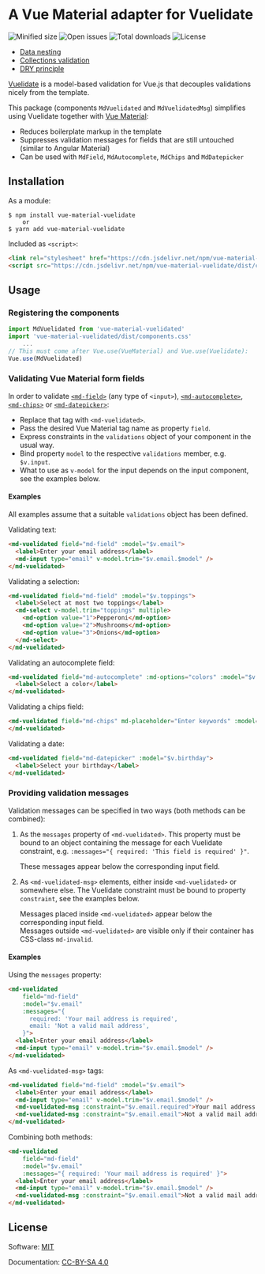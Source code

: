 # A Vue Material adapter for Vuelidate

![Minified size](https://badgen.net/bundlephobia/min/vue-material-vuelidate)
![Open issues](https://badgen.net/github/open-issues/undecaf/vue-material-vuelidate)
![Total downloads](https://badgen.net/npm/dt/vue-material-vuelidate)
![License](https://badgen.net/npm/license/vue-material-vuelidate)

+   [Data nesting](https://vuelidate.js.org/#sub-data-nesting)
+   [Collections validation](https://vuelidate.js.org/#sub-collections-validation)
+   [DRY principle](https://deviq.com/don-t-repeat-yourself/)

[Vuelidate](https://vuelidate.js.org/) is a model-based validation for Vue.js
that decouples validations nicely from the template.

This package (components `MdVuelidated` and `MdVuelidatedMsg`) simplifies
using Vuelidate together with [Vue Material](https://vuematerial.io/):

+   Reduces boilerplate markup in the template
+   Suppresses validation messages for fields that are still untouched (similar to 
    Angular Material)
+   Can be used with `MdField`, `MdAutocomplete`, `MdChips` and `MdDatepicker`


## Installation

As a module:

```shell script
$ npm install vue-material-vuelidate
    or
$ yarn add vue-material-vuelidate
```

Included as `<script>`:

```html
<link rel="stylesheet" href="https://cdn.jsdelivr.net/npm/vue-material-vuelidate/dist/components.css">
<script src="https://cdn.jsdelivr.net/npm/vue-material-vuelidate/dist/components.min.js"></script>
```


## Usage

### Registering the components

```javascript 1.8
import MdVuelidated from 'vue-material-vuelidated'
import 'vue-material-vuelidated/dist/components.css'
    ...
// This must come after Vue.use(VueMaterial) and Vue.use(Vuelidate):
Vue.use(MdVuelidated)
```


### Validating Vue Material form fields

In order to validate
[`<md-field>`](https://vuematerial.io/components/input) (any type of `<input>`),
[`<md-autocomplete>`](https://vuematerial.io/components/autocomplete),
[`<md-chips>`](https://vuematerial.io/components/chips) or
[`<md-datepicker>`](https://vuematerial.io/components/datepicker):

+   Replace that tag with `<md-vuelidated>`.
+   Pass the desired Vue Material tag name as property `field`.
+   Express constraints in the `validations` object of your component in the usual way.
+   Bind property `model` to the respective `validations` member, e.g. `$v.input`.
+   What to use as `v-model` for the input depends on the input component, see the examples
    below.


#### Examples

All examples assume that a suitable `validations` object has been defined.

Validating text:

```html
<md-vuelidated field="md-field" :model="$v.email">
  <label>Enter your email address</label>
  <md-input type="email" v-model.trim="$v.email.$model" />
</md-vuelidated>
```

Validating a selection:

```html
<md-vuelidated field="md-field" :model="$v.toppings">
  <label>Select at most two toppings</label>
  <md-select v-model.trim="toppings" multiple>
    <md-option value="1">Pepperoni</md-option>
    <md-option value="2">Mushrooms</md-option>
    <md-option value="3">Onions</md-option>
  </md-select>
</md-vuelidated>
```

Validating an autocomplete field:

```html
<md-vuelidated field="md-autocomplete" :md-options="colors" :model="$v.color">
  <label>Select a color</label>
</md-vuelidated>
```

Validating a chips field:

```html
<md-vuelidated field="md-chips" md-placeholder="Enter keywords" :model="$v.keywords">
</md-vuelidated>
```

Validating a date:

```html
<md-vuelidated field="md-datepicker" :model="$v.birthday">
  <label>Select your birthday</label>
</md-vuelidated>
```


### Providing validation messages

Validation messages can be specified in two ways (both methods can be combined):

1.  As the `messages` property of `<md-vuelidated>`.
    This property must be bound to an object containing the message for each Vuelidate
    constraint, e.g. `:messages="{ required: 'This field is required' }"`.
    
    These messages appear below the corresponding input field.

1.  As `<md-vuelidated-msg>` elements, either inside `<md-vuelidated>` or somewhere else.
    The Vuelidate constraint must be bound to property `constraint`, see the examples below.
    
    Messages placed inside `<md-vuelidated>` appear below the corresponding input field.  
    Messages outside `<md-vuelidated>` are visible only if their container has CSS-class `md-invalid`.


#### Examples

Using the `messages` property:

```html
<md-vuelidated
    field="md-field" 
    :model="$v.email"
    :messages="{ 
      required: 'Your mail address is required',
      email: 'Not a valid mail address',
    }">
  <label>Enter your email address</label>
  <md-input type="email" v-model.trim="$v.email.$model" />
</md-vuelidated>
```

As `<md-vuelidated-msg>` tags:

```html
<md-vuelidated field="md-field" :model="$v.email">
  <label>Enter your email address</label>
  <md-input type="email" v-model.trim="$v.email.$model" />
  <md-vuelidated-msg :constraint="$v.email.required">Your mail address is required</md-vuelidated-msg>
  <md-vuelidated-msg :constraint="$v.email.email">Not a valid mail address</md-vuelidated-msg>
</md-vuelidated>
```

Combining both methods:

```html
<md-vuelidated
    field="md-field" 
    :model="$v.email"
    :messages="{ required: 'Your mail address is required' }">
  <label>Enter your email address</label>
  <md-input type="email" v-model.trim="$v.email.$model" />
  <md-vuelidated-msg :constraint="$v.email.email">Not a valid mail address</md-vuelidated-msg>
</md-vuelidated>
```


## License

Software: [MIT](http://opensource.org/licenses/MIT)

Documentation: [CC-BY-SA 4.0](http://creativecommons.org/licenses/by-sa/4.0/)
